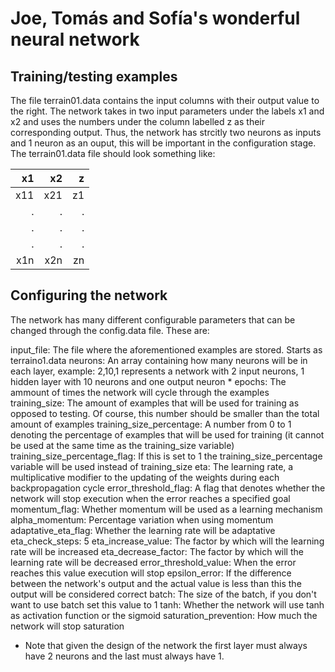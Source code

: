 # Joe, Tomás and Sofía's wonderful neural network

## Training/testing examples

The file terrain01.data contains the input columns with their output value to the right. The network takes in two input parameters under the labels x1 and x2 and uses the numbers under the column labelled z as their corresponding output. Thus, the network has strcitly  two neurons as inputs and 1 neuron as an ouput, this will be important in the configuration stage. The terrain01.data file should look something like:

| x1  | x2  | z |
|----:|----:|--:|
| x11 | x21 | z1|
|  .  |  .  | . |
|  .  |  .  | . |
|  .  |  .  | . |
| x1n | x2n | zn|

## Configuring the network

The network has many different configurable parameters that can be changed through the config.data file. These are:

input_file: The file where the aforementioned examples are stored. Starts as terraino1.data
neurons: An array containing how many neurons will be in each layer, example: 2,10,1 represents a network with 2 input neurons, 1 hidden layer with 10 neurons and one output neuron *
epochs: The ammount of times the network will cycle through the examples
training_size: The amount of examples that will be used for training as opposed to testing. Of course, this number should be smaller than the total amount of examples
training_size_percentage: A number from 0 to 1 denoting the percentage of examples that will be used for training (it cannot be used at the same time as the training_size variable)
training_size_percentage_flag: If this is set to 1 the training_size_percentage variable will be used instead of training_size
eta: The learning rate, a multiplicative modifier to the updating of the weights during each backpropagation cycle
error_threshold_flag: A flag that denotes whether the network will stop execution when the error reaches a specified goal
momentum_flag: Whether momentum will be used as a learning mechanism
alpha_momentum: Percentage variation when using momentum
adaptative_eta_flag: Whether the learning rate will be adaptative
eta_check_steps: 5
eta_increase_value: The factor by which will the learning rate will be increased
eta_decrease_factor: The factor by which will the learning rate will be decreased
error_threshold_value: When the error reaches this value execution will stop
epsilon_error: If the difference between the network's output and the actual value is less than this the output will be considered correct
batch: The size of the batch, if you don't want to use batch set this value to 1
tanh: Whether the network will use tanh as activation function or the sigmoid
saturation_prevention: How much the network will stop saturation

* Note that given the design of the network the first layer must always have 2 neurons and the last must always have 1.
